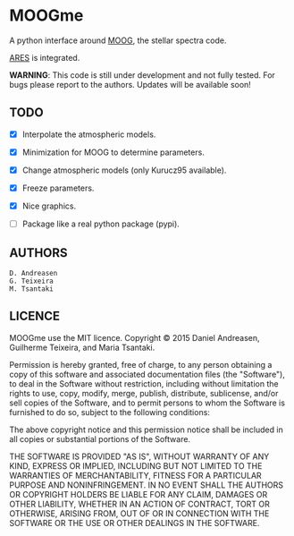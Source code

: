 MOOGme
======

A python interface around [MOOG](http://www.as.utexas.edu/~chris/moog.html),
the stellar spectra code.

[ARES](http://www.astro.up.pt/~sousasag/ares/) is integrated.

**WARNING**: This code is still under development and not fully tested. For bugs please report to the authors. 
Updates will be available soon!


TODO
----

   - [x] Interpolate the atmospheric models.
   - [x] Minimization for MOOG to determine parameters.
   - [x] Change atmospheric models (only Kurucz95 available).
   - [x] Freeze parameters.
   - [x] Nice graphics.
   - [ ] Package like a real python package (pypi).



AUTHORS
-------

    D. Andreasen
    G. Teixeira
    M. Tsantaki

LICENCE
-------

MOOGme use the MIT licence.
Copyright © 2015 Daniel Andreasen, Guilherme Teixeira, and Maria Tsantaki.

Permission is hereby granted, free of charge, to any person obtaining
a copy of this software and associated documentation files (the "Software"),
to deal in the Software without restriction, including without limitation
the rights to use, copy, modify, merge, publish, distribute, sublicense,
and/or sell copies of the Software, and to permit persons to whom the
Software is furnished to do so, subject to the following conditions:

The above copyright notice and this permission notice shall be included
in all copies or substantial portions of the Software.

THE SOFTWARE IS PROVIDED "AS IS", WITHOUT WARRANTY OF ANY KIND,
EXPRESS OR IMPLIED, INCLUDING BUT NOT LIMITED TO THE WARRANTIES
OF MERCHANTABILITY, FITNESS FOR A PARTICULAR PURPOSE AND NONINFRINGEMENT.
IN NO EVENT SHALL THE AUTHORS OR COPYRIGHT HOLDERS BE LIABLE FOR ANY CLAIM,
DAMAGES OR OTHER LIABILITY, WHETHER IN AN ACTION OF CONTRACT,
TORT OR OTHERWISE, ARISING FROM, OUT OF OR IN CONNECTION WITH THE SOFTWARE
OR THE USE OR OTHER DEALINGS IN THE SOFTWARE.
